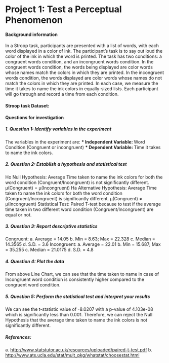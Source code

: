 # Project 1: Test a Perceptual Phenomenon
#### Background information

In a Stroop task, participants are presented with a list of words, with each word displayed in a color of ink. The participant’s task is to say out loud the color of the ink in which the word is printed. The task has two conditions: a congruent words condition, and an incongruent words condition. In the congruent words condition, the words being displayed are color words whose names match the colors in which they are printed. In the incongruent words condition, the words displayed are color words whose names do not match the colors in which they are printed. In each case, we measure the time it takes to name the ink colors in equally-sized lists. Each participant will go through and record a time from each condition.

#### Stroop task Dataset: 

#### Questions for investigation

##### 1.	Question 1: Identify variables in the experiment
The variables in the experiment are:
<b> * Independent Variable: </b> Word Condition (Congruent or incongruent)
<b> * Dependent Variable: </b> Time it takes to name the ink colors.

##### 2.	Question 2: Establish a hypothesis and statistical test
Ho Null Hypothesis: Average Time taken to name the ink colors for both the word condition (Congruent/Incongruent) is not significantly different. µ(Congruent) = µ(Incongruent)
Ha Alternative Hypothesis: Average Time taken to name the ink colors for both the word condition (Congruent/Incongruent) is significantly different. µ(Congruent) ≠ µ(Incongruent)
Statistical Test:  Paired T-test because to test if the average time taken in two different word condition (Congruent/Incongruent) are equal or not.

##### 3.	Question 3: Report descriptive statistics
Congruent: 
a.	Average = 14.05
b.	Min = 8.63; Max = 22.328 
c.	Median = 14.3565 
d.	S.D. = 3.6
Incongruent: 
a.	Average = 22.01 
b.	Min = 15.687; Max = 35.255 
c.	Median = 21.0175 
d.	S.D. = 4.8

##### 4.	Question 4: Plot the data 
From above Line Chart, we can see that the time taken to name in case of Incongruent word condition is consistently higher compared to the congruent word condition.

##### 5.	Question 5: Perform the statistical test and interpret your results 
We can see the t-statistic value of -8.0207 with a p-value of 4.103e-08 which is significantly less than 0.001.
Therefore, we can reject the Null Hypothesis that the average time taken to name the ink colors is not significantly different.


##### References:
a.	http://www.statstutor.ac.uk/resources/uploaded/paired-t-test.pdf
b.	http://www.ats.ucla.edu/stat/mult_pkg/whatstat/choosestat.html

